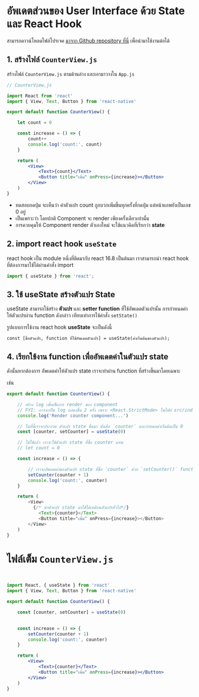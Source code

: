 
# อัพเดตส่วนของ User Interface ด้วย State และ React Hook

สามารถดาวน์โหลดไฟล์โปรเจค [มาจาก Github repository ที่นี่](https://github.com/teerasej/temp-counterapp/tree/master) เพื่อนำมาใช้งานต่อได้


## 1. สร้างไฟล์ `CounterView.js`

สร้างไฟล์ `CounterView.js` ตามด้านล่าง และเอามาวางใน `App.js`

```jsx
// CounterView.js

import React from 'react'
import { View, Text, Button } from 'react-native'

export default function CounterView() {

    let count = 0

    const increase = () => {
        count++
        console.log('count:', count)
    }

    return (
        <View>
            <Text>{count}</Text>
            <Button title="เพิ่ม" onPress={increase}></Button>
        </View>
    )
}

```

- ทดสอบกดปุ่ม จะเห็นว่า ค่าตัวแปร count ถูกบวกเพิ่มขึ้นทุกครั้งที่กดปุ่ม แต่หน้าแอพยังเป็นเลข 0 อยู่
- เป็นเพราะว่า โดยปกติ Component จะ render เพียงครั้งเดียวเท่านั้น
- การควบคุมให้ Component render ตัวเองใหม่ จะใช้แนวคิดที่เรียกว่า **state**


## 2. import react hook `useState`

react hook เป็น module หนึ่งที่ติดมากับ react 16.8 เป็นต้นมา เราสามารถนำ react hook ที่ต้องการมาใช้ได้ผ่านคำสั่ง import 

```js
import { useState } from 'react';
```

## 3. ใช้ useState สร้างตัวแปร State

useState สามารถใช้สร้าง **ตัวแปร** และ **setter function** ที่ใช้อัพเดตตัวแปรนั้น การกำหนดค่าให้ตัวแปรผ่าน function ดังกล่าว เทียบเท่าการใช้คำสั่ง `setState()`

รูปแบบการใช้งาน react hook **useState** จะเป็นดังนี้ 

```
const [ชื่อตัวแปร, function ที่ใช้อัพเดตตัวแปร] = useState(ค่าเริ่มต้นของตัวแปร);
```


## 4. เรียกใช้งาน function เพื่ออัพเดตค่าในตัวแปร state

ดังนั้นหากต้องการ อัพเดตค่าให้ตัวแปร state เราจะทำผ่าน function ที่สร้างขึ้นมาโดยเฉพาะ

เช่น

```js
export default function CounterView() {

    // สร้าง log เพื่อเช็คการ render ของ component
    // FYI: อาจจะเป็น log แสดงขึ้น 2 ครั้ง เพราะ <React.StrictMode> ในไฟล์ src/index.js ใน production จะไม่มีการทำงานแบบเบิ้ลแบบนี้
    console.log('Render counter component...')

    // ในที่นี้เราจะประกาศ ตัวแปร state ขึ้นมา นั่นคือ `counter` และกำหนดค่าเริ่มต้นเป็น 0
    const [counter, setCounter] = useState(0)

    // ไม่ใช้แล้ว เราจะใช้ตัวแปร state ที่ชื่อ counter แทน
    // let count = 0

    const increase = () => {

        // เราจะอัพเดตค่าของตัวแปร state ที่ชื่อ `counter` ด้วย `setCounter()` function ที่ถูกสร้างขึ้นมา
        setCounter(counter + 1)
        console.log('count:', counter)
    }

    return (
        <View>
          {/* นำตัวแปร state มาใช้ได้เหมือนตัวแปรทั่วไป*/}
            <Text>{counter}</Text>
            <Button title="เพิ่ม" onPress={increase}></Button>
        </View>
    )
}
```


# ไฟล์เต็ม `CounterView.js`

```jsx


import React, { useState } from 'react'
import { View, Text, Button } from 'react-native'

export default function CounterView() {

    const [counter, setCounter] = useState(0)
    

    const increase = () => {
        setCounter(counter + 1)
        console.log('count:', counter)
    }

    return (
        <View>
            <Text>{counter}</Text>
            <Button title="เพิ่ม" onPress={increase}></Button>
        </View>
    )
}

```

